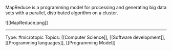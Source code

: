MapReduce is a programming model for processing and generating big data sets with a parallel, distributed algorithm on a cluster.

![[MapReduce.png]]
___
Type: #microtopic 
Topics: [[Computer Science]], [[Software development]], [[Programming languages]], [[Programming Model]]

